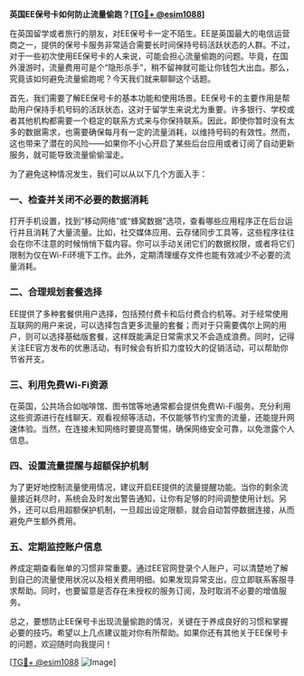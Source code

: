 **英国EE保号卡如何防止流量偷跑？[[TG💪+ @esim1088](https://t.me/s/esim1088)]**

在英国留学或者旅行的朋友，对EE保号卡一定不陌生。EE是英国最大的电信运营商之一，提供的保号卡服务非常适合需要长时间保持号码活跃状态的人群。不过，对于一些初次使用EE保号卡的人来说，可能会担心流量偷跑的问题。毕竟，在国外漫游时，流量费用可是个“隐形杀手”，稍不留神就可能让你钱包大出血。那么，究竟该如何避免流量偷跑呢？今天我们就来聊聊这个话题。

首先，我们需要了解EE保号卡的基本功能和使用场景。EE保号卡的主要作用是帮助用户保持手机号码的活跃状态，这对于留学生来说尤为重要。许多银行、学校或者其他机构都需要一个稳定的联系方式来与你保持联系。因此，即使你暂时没有太多的数据需求，也需要确保每月有一定的流量消耗，以维持号码的有效性。然而，这也带来了潜在的风险——如果你不小心开启了某些后台应用或者订阅了自动更新服务，就可能导致流量偷偷溜走。

为了避免这种情况发生，我们可以从以下几个方面入手：

### 一、检查并关闭不必要的数据消耗

打开手机设置，找到“移动网络”或“蜂窝数据”选项，查看哪些应用程序正在后台运行并且消耗了大量流量。比如，社交媒体应用、云存储同步工具等，这些程序往往会在你不注意的时候悄悄下载内容。你可以手动关闭它们的数据权限，或者将它们限制为仅在Wi-Fi环境下工作。此外，定期清理缓存文件也能有效减少不必要的流量消耗。

### 二、合理规划套餐选择

EE提供了多种套餐供用户选择，包括预付费卡和后付费合约机等。对于经常使用互联网的用户来说，可以选择包含更多流量的套餐；而对于只需要偶尔上网的用户，则可以选择基础版套餐，这样既能满足日常需求又不会造成浪费。同时，记得关注EE官方发布的优惠活动，有时候会有折扣力度较大的促销活动，可以帮助你节省开支。

### 三、利用免费Wi-Fi资源

在英国，公共场合如咖啡馆、图书馆等地通常都会提供免费Wi-Fi服务。充分利用这些资源进行在线聊天、观看视频等活动，不仅能够节约宝贵的流量，还能提升网速体验。当然，在连接未知网络时要提高警惕，确保网络安全可靠，以免泄露个人信息。

### 四、设置流量提醒与超额保护机制

为了更好地控制流量使用情况，建议开启EE提供的流量提醒功能。当你的剩余流量接近耗尽时，系统会及时发出警告通知，让你有足够的时间调整使用计划。另外，还可以启用超额保护机制，一旦超出设定限额，就会自动暂停数据连接，从而避免产生额外费用。

### 五、定期监控账户信息

养成定期查看账单的习惯非常重要。通过EE官网登录个人账户，可以清楚地了解到自己的流量使用状况以及相关费用明细。如果发现异常支出，应立即联系客服寻求帮助。同时，也要留意是否存在未授权的服务订阅，及时取消不必要的增值服务。

总之，要想防止EE保号卡出现流量偷跑的情况，关键在于养成良好的习惯和掌握必要的技巧。希望以上几点建议能对你有所帮助。如果你还有其他关于EE保号卡的问题，欢迎随时向我提问！

[[TG💪+ @esim1088](https://t.me/s/esim1088) ![Image](https://i.postimg.cc/4NQfJmqS/Snipaste-2025-05-13-00-14-12.png)]